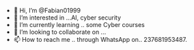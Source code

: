 - 👋 Hi, I’m @Fabian01999
- 👀 I’m interested in ...AI, cyber security 
- 🌱 I’m currently learning .. some Cyber courses 
- 💞️ I’m looking to collaborate on ...
- 📫 How to reach me .. through WhatsApp on.. 237681953487.

<!---
Fabian01999/Fabian01999 is a ✨ special ✨ repository because its `README.md` (this file) appears on your GitHub profile.
You can click the Preview link to take a look at your changes.
--->
